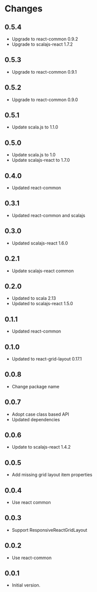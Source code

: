 # Changes

## 0.5.4

* Upgrade to react-common 0.9.2
* Upgrade to scalajs-react 1.7.2

## 0.5.3

* Upgrade to react-common 0.9.1

## 0.5.2

* Upgrade to react-common 0.9.0

## 0.5.1

* Update scala.js to 1.1.0

## 0.5.0

* Update scala.js to 1.0
* Update scalajs-react to 1.7.0

## 0.4.0

* Updated react-common

## 0.3.1

* Updated react-common and scalajs

## 0.3.0

* Updated scalajs-react 1.6.0

## 0.2.1

* Update scalajs-react common

## 0.2.0

* Updated to scala 2.13
* Updated to scalajs-react 1.5.0

## 0.1.1

* Updated react-common

## 0.1.0

* Updated to react-grid-layout 0.17.1

## 0.0.8

* Change package name

## 0.0.7

* Adopt case class based API
* Updated dependencies

## 0.0.6

* Update to scalajs-react 1.4.2

## 0.0.5

* Add missing grid layout item properties

## 0.0.4

* Use react common

## 0.0.3

* Support ResponsiveReactGridLayout

## 0.0.2

* Use react-common

## 0.0.1

* Initial version.
